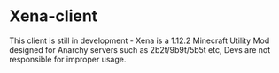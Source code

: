 # Xena-client
This client is still in development   - Xena is a 1.12.2 Minecraft Utility Mod designed for Anarchy servers such as 2b2t/9b9t/5b5t etc, Devs are not responsible for improper usage.
